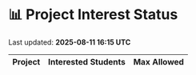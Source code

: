 # 📊 Project Interest Status

Last updated: **2025-08-11 16:15 UTC**

| Project | Interested Students | Max Allowed |
|---------|---------------------|-------------|
